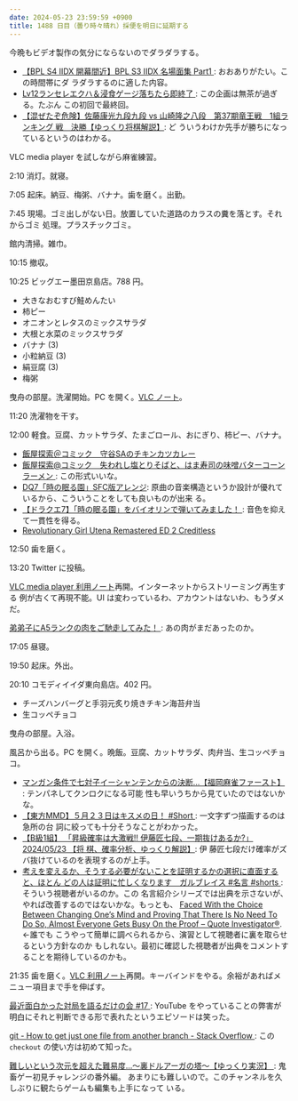 ```yaml
---
date: 2024-05-23 23:59:59 +0900
title: 1488 日目（曇り時々晴れ）採便を明日に延期する
---
```


今晩もビデオ製作の気分にならないのでダラダラする。

* [【BPL S4 IIDX 開幕間近】BPL S3 IIDX 名場面集 Part1
  ](https://www.youtube.com/watch?v=1C0z8n2uBJs): おおありがたい。この時間帯にダ
  ラダラするのに適した内容。
* [Lv12ランセレエクハ＆浸食ゲージ落ちたら即終了
  ](https://www.youtube.com/watch?v=EmsA_45X4mU): この企画は無茶が過ぎる。たぶん
  この初回で最終回。
* [【混ぜたぞ危険】佐藤康光九段九段 vs 山崎隆之八段　第37期竜王戦　1組ランキング
  戦　決勝【ゆっくり将棋解説】](https://www.youtube.com/watch?v=Ir2x_PFwPiE): ど
  ういうわけか先手が勝ちになっているというのはわかる。

VLC media player を試しながら麻雀練習。

2:10 消灯。就寝。

7:05 起床。納豆、梅粥、バナナ。歯を磨く。出勤。

7:45 現場。ゴミ出しがない日。放置していた道路のカラスの糞を落とす。それからゴミ
処理。プラスチックゴミ。

館内清掃。雑巾。

10:15 撤収。

10:25 ビッグエー墨田京島店。788 円。

* 大きなおむすび鮭めんたい
* 柿ピー
* オニオンとレタスのミックスサラダ
* 大根と水菜のミックスサラダ
* バナナ (3)
* 小粒納豆 (3)
* 絹豆腐 (3)
* 梅粥

曳舟の部屋。洗濯開始。PC を開く。[VLC ノート][122]。

11:20 洗濯物を干す。

12:00 軽食。豆腐、カットサラダ、たまごロール、おにぎり、柿ピー、バナナ。

* [飯屋探索＠コミック　守谷SAのチキンカツカレー
  ](https://www.youtube.com/watch?v=bK7UuzM8f5Q)
* [飯屋探索@コミック　失われし塩とりそばと、はま寿司の味噌バターコーンラーメン
  ](https://www.youtube.com/watch?v=dk7-AVjj1T8): この形式いいな。
* [DQ7「時の眠る園」SFC版アレンジ](https://www.youtube.com/watch?v=ont2coBxEhY):
  原曲の音楽構造というか設計が優れているから、こういうことをしても良いものが出来
  る。
* [【ドラクエ7】「時の眠る園」をバイオリンで弾いてみました！
  ](https://www.youtube.com/watch?v=ezLlunAELkw): 音色を抑えて一貫性を得る。
* [Revolutionary Girl Utena Remastered ED 2 Creditless
  ](https://www.youtube.com/watch?v=2DGOKiPqMWI)

12:50 歯を磨く。

13:20 Twitter に投稿。
<blockquote class="twitter-tweet"
  data-conversation="none"
  data-media-max-width="480" data-theme="dark" data-align="center">
<a href="https://twitter.com/showa_yojyo/status/1793496983262662737"></a>
</blockquote>

[VLC media player 利用ノート][122]再開。インターネットからストリーミング再生する
例が古くて再現不能。UI は変わっているわ、アカウントはないわ、もうダメだ。

[弟弟子にA5ランクの肉をご馳走してみた！
](https://www.youtube.com/watch?v=6DFKDIUrjsY): あの肉がまだあったのか。

17:05 昼寝。

19:50 起床。外出。

20:10 コモディイイダ東向島店。402 円。

* チーズハンバーグと手羽元炙り焼きチキン海苔弁当
* 生コッペチョコ

曳舟の部屋。入浴。

風呂から出る。PC を開く。晩飯。豆腐、カットサラダ、肉弁当、生コッペチョコ。

* [マンガン条件で七対子イーシャンテンからの決断…【福岡麻雀ファースト】
  ](https://www.youtube.com/watch?v=MtESdyTGfRw): テンパネしてクンロクになる可能
  性も早いうちから見ていたのではないかな。
* [【東方MMD】５月２３日はキスメの日！ #Short
  ](https://www.youtube.com/watch?v=DhDpzg4Tt3A): 一文字ずつ描画するのは急所の台
  詞に絞っても十分そうなことがわかった。
* [【B級1組】 「昇級確率は大激戦!! 伊藤匠七段、一期抜けあるか?」 2024/05/23 【将
  棋、確率分析、ゆっくり解説】](https://www.youtube.com/watch?v=z8u5FbpyGqA): 伊
  藤匠七段だけ確率がズバ抜けているのを表現するのが上手。
* [考えを変えるか、そうする必要がないことを証明するかの選択に直面すると、ほとん
  どの人は証明に忙しくなります　ガルブレイス #名言 #shorts
  ](https://www.youtube.com/watch?v=PxpgAz4O28A): そういう視聴者がいるのか。この
  名言紹介シリーズでは出典を示さないが、やれば改善するのではないかな。もっとも、
  [Faced With the Choice Between Changing One’s Mind and Proving That There Is
  No Need To Do So, Almost Everyone Gets Busy On the Proof – Quote
  Investigator®](https://quoteinvestigator.com/2018/05/17/change-view/). ←誰でも
  こうやって簡単に調べられるから、演習として視聴者に裏を取らせるという方針なのか
  もしれない。最初に確認した視聴者が出典をコメントすることを期待しているのかも。

21:35 歯を磨く。[VLC 利用ノート][122]再開。キーバインドをやる。余裕があればメ
ニュー項目まで手を伸ばす。

[最近面白かった対局を語るだけの会 #17
](https://www.youtube.com/watch?v=Mxk_SFBYsM4): YouTube をやっていることの弊害が
明白にそれと判断できる形で表れたというエピソードは笑った。

[git - How to get just one file from another branch - Stack Overflow
](https://stackoverflow.com/questions/2364147/how-to-get-just-one-file-from-another-branch):
この `checkout` の使い方は初めて知った。

[難しいという次元を超えた難易度...～裏ドルアーガの塔～【ゆっくり実況】
](https://www.youtube.com/watch?v=q1sXSLSU8S4): 鬼畜ゲー初見チャレンジの番外編。
あまりにも難しいので。このチャンネルを久しぶりに観たらゲームも編集も上手になって
いる。

[122]: https://github.com/showa-yojyo/notebook/issues/122

